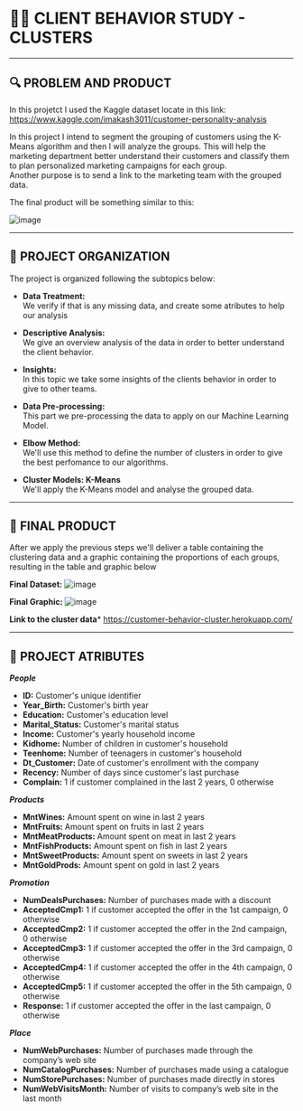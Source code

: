 # 🛒🧍 CLIENT BEHAVIOR STUDY - CLUSTERS 
___
## 🔍 PROBLEM AND PRODUCT

In this projetct I used the Kaggle dataset locate in this link:<br> https://www.kaggle.com/imakash3011/customer-personality-analysis

In this project I intend to segment the grouping of customers using the K-Means algorithm and then I will analyze the groups. This will help the marketing department better understand their customers and classify them to plan personalized marketing campaigns for each group.<br>
Another purpose is to send a link to the marketing team with the grouped data.

The final product will be something similar to this:

![image](https://user-images.githubusercontent.com/46419374/134188663-824b29d2-0ddb-42ad-b297-7ba6f33f5fb7.png)


___
## 📑  PROJECT ORGANIZATION 

The project is organized following the subtopics below:

- **Data Treatment:**<br>
  We verify if that is any missing data, and create some atributes to help our analysis
  
- **Descriptive Analysis:**<br>
  We give an overview analysis of the data in order to better understand the client behavior.
  
- **Insights:** <br>
  In this topic we take some insights of the clients behavior in order to give to other teams.
  
- **Data Pre-processing:**<br>
  This part we pre-processing the data to apply on our Machine Learning Model.
  
- **Elbow Method:**<br>
  We'll use this method to define the number of clusters in order to give the best perfomance to our algorithms.
  
- **Cluster Models: K-Means**<br>
  We'll apply the K-Means model and analyse the grouped data.
___
## 📑  FINAL PRODUCT

After we apply the previous steps we'll deliver a table containing the clustering data and a graphic containing the proportions of each groups, resulting in the table and graphic below

**Final Dataset:**
![image](https://user-images.githubusercontent.com/46419374/134181565-78e971da-9739-451b-91ea-2763875da858.png)

**Final Graphic:**
![image](https://user-images.githubusercontent.com/46419374/134181952-1f049024-3367-468f-b462-eeef6627d6cc.png)

**Link to the cluster data***
https://customer-behavior-cluster.herokuapp.com/

___
## 📑  PROJECT ATRIBUTES

***People***

- **ID:** Customer's unique identifier
- **Year_Birth:** Customer's birth year
- **Education:** Customer's education level
- **Marital_Status:** Customer's marital status
- **Income:** Customer's yearly household income
- **Kidhome:** Number of children in customer's household
- **Teenhome:** Number of teenagers in customer's household
- **Dt_Customer:** Date of customer's enrollment with the company
- **Recency:** Number of days since customer's last purchase
- **Complain:** 1 if customer complained in the last 2 years, 0 otherwise

***Products***

- **MntWines:** Amount spent on wine in last 2 years
- **MntFruits:** Amount spent on fruits in last 2 years
- **MntMeatProducts:** Amount spent on meat in last 2 years
- **MntFishProducts:** Amount spent on fish in last 2 years
- **MntSweetProducts:** Amount spent on sweets in last 2 years
- **MntGoldProds:** Amount spent on gold in last 2 years

***Promotion***

- **NumDealsPurchases:** Number of purchases made with a discount
- **AcceptedCmp1:** 1 if customer accepted the offer in the 1st campaign, 0 otherwise
- **AcceptedCmp2:** 1 if customer accepted the offer in the 2nd campaign, 0 otherwise
- **AcceptedCmp3:** 1 if customer accepted the offer in the 3rd campaign, 0 otherwise
- **AcceptedCmp4:** 1 if customer accepted the offer in the 4th campaign, 0 otherwise
- **AcceptedCmp5:** 1 if customer accepted the offer in the 5th campaign, 0 otherwise
- **Response:** 1 if customer accepted the offer in the last campaign, 0 otherwise

***Place***

- **NumWebPurchases:** Number of purchases made through the company’s web site
- **NumCatalogPurchases:** Number of purchases made using a catalogue
- **NumStorePurchases:** Number of purchases made directly in stores
- **NumWebVisitsMonth:** Number of visits to company’s web site in the last month
